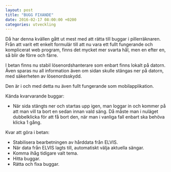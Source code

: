 ```yaml
---
layout: post
title: "BUGG FIXANDE"
date: 2016-02-17 08:00:00 +0200
categories: utveckling
---
```

Då har denna kvällen gått ut mest med att rätta till buggar i pillerräknaren. Från att varit ett enkelt formulär till att nu vara ett fullt fungerande och komplicerat web program, finns det mycket mer svarta hål, men en efter en, så blir de förre och färre.

I betan finns nu stabil lösenordshanterare som enbart finns lokalt på datorn. Även sparas nu all information även om sidan skulle stängas ner på datorn, med säkerheten av lösenordsskydd.

Den är i och med detta nu även fullt fungerande som mobilapplikation.

Kända kvarvarande buggar:
- När sida stängts ner och startas upp igen, man loggar in och kommer på att man vill ta bort en sedan innan vald säng. Då måste man i nuläget dubbelklicka för att få bort den, när man i vanliga fall enbart ska behöva klicka 1 gång.

Kvar att göra i betan:
- Stabilisera bearbetningen av hårddata från ELVIS.
- När data från ELVIS lagts till, automatiskt välja aktuella sängar.
- Komma ihåg tidigare valt tema.
- Hitta buggar.
- Rätta och fixa buggar.
